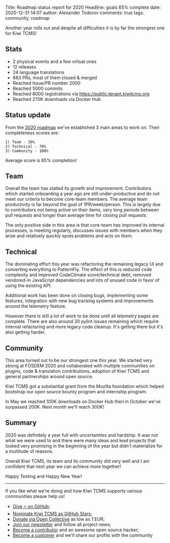 Title: Roadmap status report for 2020
Headline: goals 65% complete
date: 2020-12-31 14:07
author: Alexander Todorov
comments: true
tags: community, roadmap

Another year rolls out and despite all difficulties it is by far the
strongest one for Kiwi TCMS!


Stats
-----

- 2 physical events and a few virtual ones
- 12 releases
- 24 language translations
- 683 PRs, most of them closed & merged
- Reached Issue/PR number 2000
- Reached 5000 commits
- Reached 8000 registrations via <https://public.tenant.kiwitcms.org>
- Reached 270K downloads via Docker Hub


Status update
-------------

From the [2020 roadmap]({filename}2020-01-17-roadmap2020.markdown) we've
established 3 main areas to work on. Their completeness scores are:

    1) Team - 30%
    2) Technical - 70%
    3) Community - 100%


Average score is 65% completion!


Team
----

Overall the team has stalled its growth and improvement. Contributors which
started onboarding a year ago are still under-productive and do not meet
our criteria to become core-team members.
The average team productivity is far beyond the goal of 1PR/week/person.
This is largely due to contributors not being active on their items,
very long periods between pull requests and longer than average time
for closing pull requests.

The only positive side in this area is that core-team has improved its internal
processes, is meeting regularly, discusses issues with
members when they arise and relatively quickly spots problems and acts
on them.


Technical
---------

The dominating effort this year was refactoring the remaining legacy UI
and converting everything to PatternFly. The effect of this is
reduced code complexity and improved CodeClimate score/technical debt,
removed vendored-in JavaScript dependencies and lots of unused code
in favor of using the existing API.

Additional work has been done on closing bugs, implementing some features,
integration with new bug tracking systems and improvements around the
telemetry feature.

However there is still a lot of work to be done until all telemetry
pages are complete. There are also around 30 pylint issues remaining
which require internal refactoring and more legacy code cleanup. It's
getting there but it's also getting harder.


Community
---------

This area turned out to be our strongest one this year. We started
very strong at FOSDEM 2020 and collaborated with multiple communities on
plugins, code & translation contributions, adoption of Kiwi TCMS and
general partnerships around open source.

Kiwi TCMS got a substantial grant from the Mozilla foundation which
helped bootstrap our open source bounty program and internship
program.

In May we reached 100K downloads on Docker Hub then in October we've
surpassed 200K. Next month we'll reach 300K!


Summary
-------

2020 was definitely a year full with uncertainties and hardship.
It was not what we were used to and there were many ideas and
lead projects that looked very promising in the beginning of the
year but didn't materialize for a multitude of reasons.

Overall Kiwi TCMS, its team and its community did very well and I am
confident that next year we can achieve more together!


Happy Testing and Happy New Year!


---

If you like what we're doing and how Kiwi TCMS supports various communities
please help us!

- [Give ⭐ on GitHub](https://github.com/kiwitcms/Kiwi/stargazers);
- [Nominate Kiwi TCMS as GitHub Stars]({filename}2020-09-04-nominate-github-star.markdown);
- [Donate via Open Collective](https://opencollective.com/kiwitcms/donate) as low as 1 EUR;
- [Join our newsletter](https://kiwitcms.us17.list-manage.com/subscribe/post?u=9b57a21155a3b7c655ae8f922&id=c970a37581)
  and follow all project news;
- [Become a contributor](https://kiwitcms.readthedocs.io/en/latest/contribution.html) and an awesome open source hacker;
- [Become a customer](/#pricing) and we'll share our profits with the community
